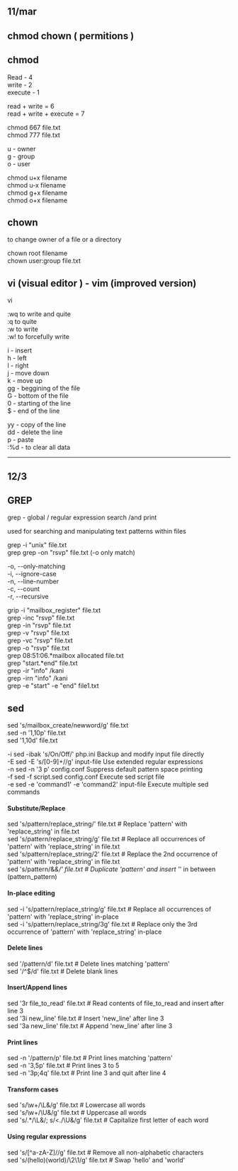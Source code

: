

11/mar
------

chmod chown ( permitions )
--------------------------

chmod
-----
Read - 4  
write - 2  
execute - 1  

read + write = 6  
read + write + execute = 7  

chmod 667 file.txt  
chmod 777 file.txt  

u - owner   
g - group  
o - user  

chmod u+x filename  
chmod u-x filename  
chmod g+x filename  
chmod o+x filename  

chown  
-----  

to change owner of a file or a directory  

chown root filename  
chown user:group file.txt  



vi (visual editor ) - vim (improved version)
--------------------------------------------

vi   

:wq   to write and quite  
:q   to quite  
:w   to write  
:w!  to forcefully write  


i - insert  
h - left   
l - right  
j - move down  
k - move up  
gg - beggining of the file  
G - bottom of the file  
0 - starting of the line  
$ - end of the line   

yy - copy of the line    
dd - delete the line     
p - paste  
:%d - to clear all data    

_________________

12/3
----

GREP
----

grep - global / regular expression search /and print  

used for searching and manipulating text patterns within files  

grep -i "unix" file.txt  
grep grep -on "rsvp" file.txt (-o only match)  

-o, --only-matching  
-i, --ignore-case  
-n, --line-number  
-c, --count   
-r, --recursive  

grip -i "mailbox_register" file.txt  
grep -inc "rsvp" file.txt  
grep -in "rsvp" file.txt  
grep -v "rsvp" file.txt  
grep -vc "rsvp" file.txt  
grep -o "rsvp" file.txt  
grep 08:51:06.*mailbox allocated file.txt  
grep "start.*end" file.txt  
grep -ir "info" /kani  
grep -irn "info" /kani  
grep -e "start" -e "end" file1.txt  

sed
---

sed 's/mailbox_create/newword/g' file.txt  
sed -n '1,10p' file.txt  
sed '1,10d' file.txt  

-i	sed -ibak 's/On/Off/' php.ini	 Backup and modify input file directly  
-E	sed -E 's/[0-9]+//g'             input-file	Use extended regular expressions                                                      
-n	sed -n '3 p' config.conf       	Suppress default pattern space printing                                                           
-f	sed -f script.sed config.conf	Execute sed script file                                                                           
-e	sed -e 'command1' -e 'command2' input-file	Execute multiple sed commands                                                         
																																	  
#### Substitute/Replace                                                                                                                  
																																	  
sed 's/pattern/replace_string/' file.txt       # Replace 'pattern' with 'replace_string' in file.txt                                  
sed 's/pattern/replace_string/g' file.txt      # Replace all occurrences of 'pattern' with 'replace_string' in file.txt               
sed 's/pattern/replace_string/2' file.txt      # Replace the 2nd occurrence of 'pattern' with 'replace_string' in file.txt            
sed 's/pattern/&_&/' file.txt                  # Duplicate 'pattern' and insert '_' in between (pattern_pattern)                      
																																	  
#### In-place editing                                                                                                                    
																																	  
sed -i 's/pattern/replace_string/g' file.txt   # Replace all occurrences of 'pattern' with 'replace_string' in-place                   
sed -i 's/pattern/replace_string/3g' file.txt  # Replace only the 3rd occurrence of 'pattern' with 'replace_string' in-place           
																																	   
#### Delete lines                                                                                                                         
																																	   
sed '/pattern/d' file.txt                      # Delete lines matching 'pattern'                                                       
sed '/^$/d' file.txt                           # Delete blank lines                                                                    
																																	   
#### Insert/Append lines                                                                                                                  
																																	   
sed '3r file_to_read' file.txt                 # Read contents of file_to_read and insert after line 3                                 
sed '3i new_line' file.txt                     # Insert 'new_line' after line 3                                                        
sed '3a new_line' file.txt                     # Append 'new_line' after line 3                                                        
																																	   
#### Print lines                                                                                                                          
																																	   
sed -n '/pattern/p' file.txt                   # Print lines matching 'pattern'                                                        
sed -n '3,5p' file.txt                         # Print lines 3 to 5                                                                    
sed -n '3p;4q' file.txt                        # Print line 3 and quit after line 4                                                    
																																	   
#### Transform cases                                                                                                                      
																																	   
sed 's/\w+/\L&/g' file.txt                     # Lowercase all words                                                                   
sed 's/\w+/\U&/g' file.txt                     # Uppercase all words                                                                   
sed 's/.*/\L&/; s/\<./\U&/g' file.txt          # Capitalize first letter of each word                                                  
																																	   
#### Using regular expressions                                                                                                            
																																	   
sed 's/[^a-zA-Z]//g' file.txt                  # Remove all non-alphabetic characters                                                  
sed 's/\(hello\)\(world\)/\2\1/g' file.txt     # Swap 'hello' and 'world'     

